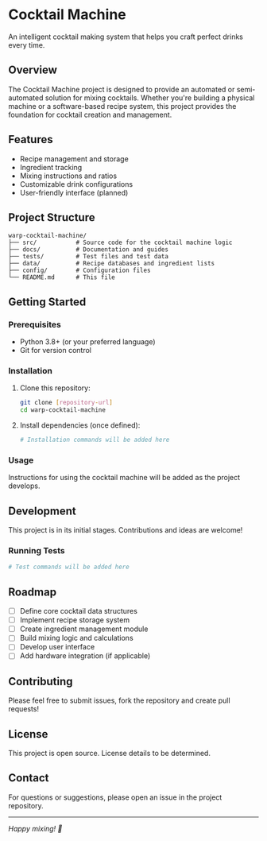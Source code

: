 # Cocktail Machine

An intelligent cocktail making system that helps you craft perfect drinks every time.

## Overview

The Cocktail Machine project is designed to provide an automated or semi-automated solution for mixing cocktails. Whether you're building a physical machine or a software-based recipe system, this project provides the foundation for cocktail creation and management.

## Features

- Recipe management and storage
- Ingredient tracking
- Mixing instructions and ratios
- Customizable drink configurations
- User-friendly interface (planned)

## Project Structure

```
warp-cocktail-machine/
├── src/           # Source code for the cocktail machine logic
├── docs/          # Documentation and guides
├── tests/         # Test files and test data
├── data/          # Recipe databases and ingredient lists
├── config/        # Configuration files
└── README.md      # This file
```

## Getting Started

### Prerequisites

- Python 3.8+ (or your preferred language)
- Git for version control

### Installation

1. Clone this repository:
   ```bash
   git clone [repository-url]
   cd warp-cocktail-machine
   ```

2. Install dependencies (once defined):
   ```bash
   # Installation commands will be added here
   ```

### Usage

Instructions for using the cocktail machine will be added as the project develops.

## Development

This project is in its initial stages. Contributions and ideas are welcome!

### Running Tests

```bash
# Test commands will be added here
```

## Roadmap

- [ ] Define core cocktail data structures
- [ ] Implement recipe storage system
- [ ] Create ingredient management module
- [ ] Build mixing logic and calculations
- [ ] Develop user interface
- [ ] Add hardware integration (if applicable)

## Contributing

Please feel free to submit issues, fork the repository and create pull requests!

## License

This project is open source. License details to be determined.

## Contact

For questions or suggestions, please open an issue in the project repository.

---

*Happy mixing! 🍹*
